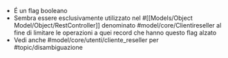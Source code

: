 - É un flag booleano
- Sembra essere esclusivamente utilizzato nel #[[Models/Object Model/Object/RestController]] denominato #model/core/Clientireseller al fine di limitare le operazioni a quei record che hanno questo flag alzato
- Vedi anche #model/core/utenti/cliente_reseller per #topic/disambiguazione